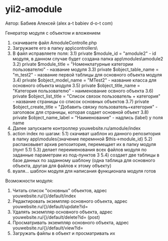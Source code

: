 # yii2-amodule
Автор: Бабиев Алексей (alex a-t babiev d-o-t com)

Генератор модуля с объектом и вложением

1) скачиваете файл AmoduleControlle.php
2) Загружаете его в папку app\controllers\
3) В файл исправляете поля:
3.1) private $module_id = "amodule2" - id модуля, в данном случае будет создана папка app\modules\amodule2
3.2) private $module_title = "Номенклатурные категории пользователю" - название модуля
3.3) private $object_table_name = "m_test2" - название первой таблицы для основного объекта модуля
3.4) private $object_model_name = "MTest2" - название класса для основного объекта модуля
3.5) private $object_title_name = "Категория пользователю" - наименование освного объекта
3.6) private $object_list_title = "Список связок пользователь + категория" - название страницы со список основных объектов
3.7) private $object_create_title = "Добавить связку пользователь+категория" - заголовок для страницы, которая содает основной объект
3.8) private $object_name_label = "Наименование" - надпись (label) у поля name
4) Далее запускаете контроллер youwebsite.ru/amodule/index
5) action index по шагам:
5.1) скачиват шаблон из данного репозитория в папку app\modules\{значение перемнной $this->module_id}
5.2) распаковывет архив репозитория, перемещает их в папку модуля (пунт 5.1)
5.3) делает переименования всех файлов модуля по заданные параметрам из под-пунктов 3
5.4) создает две таблицы в базе данных по заданному шаблону (одна таблица для основного объекта, другая для файлов к этому объекту)
6) вуаля... шаблон модуля для написания функционала модуля готов

Возможности модуля:
1) Читать список "основных" объектов, адрес youwebsite.ru/{}/default/index
2) Редактировать экземпляр основного объекта, адрес youwebsite.ru/{}/default/update?id=
3) Удалять экземпляр основного объекта, адрес youwebsite.ru/{}/default/delete?id= (post)
4) Просматривать экземпляр основного объекта, адрес youwebsite.ru/{}/default/view?id=
5) Загружать файлы в объект и просматривать их



